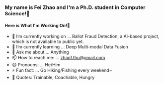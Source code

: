 ###  My name is Fei Zhao and I'm a Ph.D. student in Computer Science!👋

####  Here is What I'm Working On!👋

- 🔭 I’m currently working on ... Ballot Fraud Detection, a AI-based project, which is not available to public yet.
- 🌱 I’m currently learning ... Deep Multi-modal Data Fusion
- 💬 Ask me about ... Anything
- 📫 How to reach me: ... zhaof.thu@gmail.com
- 😄 Pronouns: ... He/Him
- ⚡ Fun fact: ... Go Hiking/Fishing every weekend~
- 🌱 Quotes: Trainable, Coachable, Hungry
